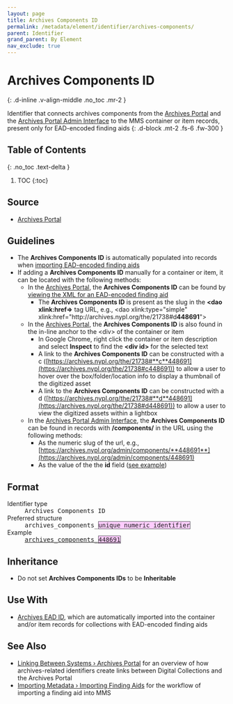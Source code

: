 ```yaml
---
layout: page
title: Archives Components ID
permalink: /metadata/element/identifier/archives-components/
parent: Identifier
grand_parent: By Element
nav_exclude: true
---
```


# Archives Components ID
{: .d-inline .v-align-middle .no_toc .mr-2 }

Identifier that connects archives components from the [Archives Portal](/metadata-documentation/resources/glossary/#archives-portal) and the [Archives Portal Admin Interface](/metadata-documentation/resources/glossary/#archives-portal-admin-interface) to the MMS container or item records, present only for EAD-encoded finding aids
{: .d-block .mt-2 .fs-6 .fw-300 }

## Table of Contents
{: .no_toc .text-delta }

1. TOC
{:toc}

## Source

- [Archives Portal](/metadata-documentation/resources/glossary/#archives-portal)


## Guidelines

- The **Archives Components ID** is automatically populated into records when [importing EAD-encoded finding aids](/metadata-documentation/workflows/importing/finding-aids/)
- If adding a **Archives Components ID** manually for a container or item, it can be located with the following methods:
    - In the [Archives Portal](/metadata-documentation/resources/glossary/#archives-portal), the **Archives Components ID** can be found by [viewing the XML for an EAD-encoded finding aid](/metadata-documentation/resources/tips-tricks/#view-xml-in-archives-portal)
        - The **Archives Components ID** is present as the slug in the **\<dao xlink:href=>** tag URL, e.g., \<dao xlink:type="simple" xlink:href="http\://archives.nypl.org/the/21738#d**448691**">
    - In the [Archives Portal](/metadata-documentation/resources/glossary/#archives-portal), the **Archives Components ID** is also found in the in-line anchor to the \<div> of the container or item
        - In Google Chrome, right click the container or item description and select **Inspect** to find the **\<div id>** for the selected text
        - A link to the **Archives Components ID** can be constructed with a c ([https://archives.nypl.org/the/21738#**c**448691](https://archives.nypl.org/the/21738#c448691)) to allow a user to hover over the box/folder/location info to display a thumbnail of the digitized asset
        - A link to the **Archives Components ID** can be constructed with a d ([https://archives.nypl.org/the/21738#**d**448691](https://archives.nypl.org/the/21738#d448691)) to allow a user to view the digitized assets within a lightbox
    - In the [Archives Portal Admin Interface](/metadata-documentation/resources/glossary/#archives-portal-admin-interface), the **Archives Components ID** can be found in records with **/components/** in the URL using the following methods:
        - As the numeric slug of the url, e.g., [https://archives.nypl.org/admin/components/**448691**](https://archives.nypl.org/admin/components/448691)
        - As the value of the the **id** field ([see example](https://archives.nypl.org/admin/components/1418303#:~:text=id,1418303))

## Format

<dl>
<dt>Identifier type</dt>
<dd><tt>Archives Components ID</tt></dd>
<dt>Preferred structure</dt>
<dd><tt>archives_components_<span style="background: #ffccff; border: 1px solid #5c5962;">unique numeric identifier</span></tt></dd>
<dt>Example</dt>
<dd><a href="https://metadata.nypl.org/containers/375214?section=desc_md#:~:text=Other%20local%20Identifier%20(Archives%20components%20id)%3A%20archives_components_448691"><tt>archives_components_<span style="background: #ffccff; border: 1px solid #5c5962;">448691</span></tt></a></dd>
</dl>

## Inheritance
- Do not set **Archives Components IDs** to be **Inheritable**

## Use With
- [Archives EAD ID](/metadata-documentation/metadata/element/identifier/archives-ead/), which are automatically imported into the container and/or item records for collections with EAD-encoded finding aids 

## See Also
- [Linking Between Systems › Archives Portal](/metadata-documentation/workflows/linking/#archives-portal) for an overview of how archives-related identifiers create links between Digital Collections and the Archives Portal
- [Importing Metadata › Importing Finding Aids](/metadata-documentation/workflows/importing/finding-aids/) for the workflow of importing a finding aid into MMS